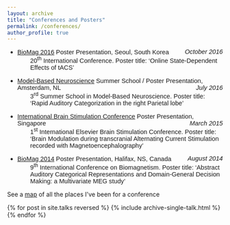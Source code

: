 ```yaml
---
layout: archive
title: "Conferences and Posters"
permalink: /conferences/
author_profile: true
---
```

<p> 
<ul>
<li><span xml:lang="EN-GB" lang="EN-GB"><a href="http://www.biomag2016.org/" target="_top"><span style="font-size: 11.0pt; font-family: 'Calibri',sans-serif; mso-ascii-theme-font: minor-latin; mso-hansi-theme-font: minor-latin;">BioMag 2016</span></a></span> <span style="font-size: 11.0pt; font-family: 'Calibri',sans-serif; mso-ascii-theme-font: minor-latin; mso-hansi-theme-font: minor-latin;" xml:lang="EN-GB" lang="EN-GB">Poster Presentation, Seoul, South Korea <span style="float: right;"><i style="mso-bidi-font-style: normal;">October 2016</i></span></span><br />
<div style="padding-left: 30px; font-size: 11.0pt; font-family: 'Calibri',sans-serif; mso-ascii-theme-font: minor-latin; mso-hansi-theme-font: minor-latin;" xml:lang="EN-GB" lang="EN-GB">20<sup>th</sup> International Conference. Poster title: &lsquo;Online State-Dependent Effects of tACS&rsquo;</div>
</li>
</ul>
<ul>
<li><span xml:lang="EN-GB" lang="EN-GB"><a href="http://www.modelbasedneuroscience.com/" target="_top"><span style="font-size: 11.0pt; font-family: 'Calibri',sans-serif; mso-ascii-theme-font: minor-latin; mso-hansi-theme-font: minor-latin;">Model-Based Neuroscience</span></a></span> <span style="font-size: 11.0pt; font-family: 'Calibri',sans-serif; mso-ascii-theme-font: minor-latin; mso-hansi-theme-font: minor-latin;" xml:lang="EN-GB" lang="EN-GB">Summer School / Poster Presentation, Amsterdam, NL <span style="float: right;"><i style="mso-bidi-font-style: normal;">July 2016</i></span></span><br />
<div style="padding-left: 30px; font-size: 11.0pt; font-family: 'Calibri',sans-serif; mso-ascii-theme-font: minor-latin; mso-hansi-theme-font: minor-latin;" xml:lang="EN-GB" lang="EN-GB">3<sup>rd</sup> Summer School in Model-Based Neuroscience. Poster title: &lsquo;Rapid Auditory Categorization in the right Parietal lobe&rsquo;</div>
</li>
</ul>
<ul>
<li><span xml:lang="EN-GB" lang="EN-GB"><a href="http://www.brainstimconference.com/" target="_top"><span style="font-size: 11.0pt; font-family: 'Calibri',sans-serif; mso-ascii-theme-font: minor-latin; mso-hansi-theme-font: minor-latin;">International Brain Stimulation Conference</span></a></span> <span style="font-size: 11.0pt; font-family: 'Calibri',sans-serif; mso-ascii-theme-font: minor-latin; mso-hansi-theme-font: minor-latin;" xml:lang="EN-GB" lang="EN-GB">Poster Presentation, Singapore <span style="float: right;"><i style="mso-bidi-font-style: normal;">March 2015</i></span></span><br />
<div style="padding-left: 30px; font-size: 11.0pt; font-family: 'Calibri',sans-serif; mso-ascii-theme-font: minor-latin; mso-hansi-theme-font: minor-latin;" xml:lang="EN-GB" lang="EN-GB">1<sup>st</sup> International Elsevier Brain Stimulation Conference. Poster title: &lsquo;Brain Modulation during transcranial Alternating Current Stimulation recorded with Magnetoencephalography&rsquo;</div>
</li>
</ul>
<ul>
<li><span xml:lang="EN-GB" lang="EN-GB"><a href="http://www.biomag2014.org/" target="_top"><span style="font-size: 11.0pt; font-family: 'Calibri',sans-serif; mso-ascii-theme-font: minor-latin; mso-hansi-theme-font: minor-latin;">BioMag 2014</span></a></span> <span style="font-size: 11.0pt; font-family: 'Calibri',sans-serif; mso-ascii-theme-font: minor-latin; mso-hansi-theme-font: minor-latin;" xml:lang="EN-GB" lang="EN-GB">Poster Presentation, Halifax, NS, Canada <span style="float: right;"><i style="mso-bidi-font-style: normal;">August 2014</i></span></span><br />
<div style="padding-left: 30px; font-size: 11.0pt; font-family: 'Calibri',sans-serif; mso-ascii-theme-font: minor-latin; mso-hansi-theme-font: minor-latin;" xml:lang="EN-GB" lang="EN-GB">9<sup>th</sup> International Conference on Biomagnetism. Poster title: &lsquo;Abstract Auditory Categorical Representations and Domain-General Decision Making: a Multivariate MEG study&rsquo;</div>
</li>
</ul>
</p>

<p>See a <span style="text-decoration:underline;"><a href="/talkmap.html">map</a></span> of all the places I've been for a conference</p>

{% for post in site.talks reversed %}
  {% include archive-single-talk.html %}
{% endfor %}
